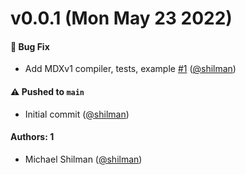 # v0.0.1 (Mon May 23 2022)

#### 🐛 Bug Fix

- Add MDXv1 compiler, tests, example [#1](https://github.com/storybookjs/mdx1-csf/pull/1) ([@shilman](https://github.com/shilman))

#### ⚠️ Pushed to `main`

- Initial commit ([@shilman](https://github.com/shilman))

#### Authors: 1

- Michael Shilman ([@shilman](https://github.com/shilman))
